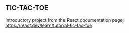 
## TIC-TAC-TOE

Introductory project from the React documentation page:
https://react.dev/learn/tutorial-tic-tac-toe